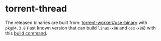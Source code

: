 # torrent-thread

The released binaries are built from: [torrent-worker#use-binary](https://github.com/jaruba/torrent-worker/tree/use-binary) with `pkg@4.3.8` (last known version that can build `linux-x86` and `osx-x86`) with this [build command](https://github.com/jaruba/torrent-worker/blob/use-binary/package.json#L28).
